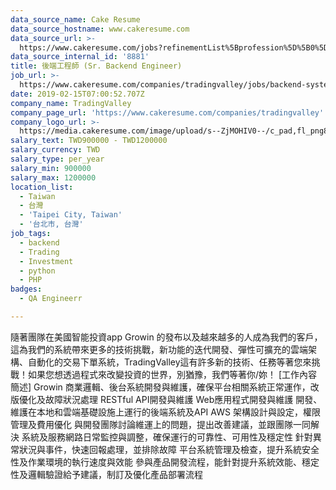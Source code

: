 ```yaml
---
data_source_name: Cake Resume
data_source_hostname: www.cakeresume.com
data_source_url: >-
  https://www.cakeresume.com/jobs?refinementList%5Bprofession%5D%5B0%5D=engineering_qa-engineer&refinementList%5Bsalary_currency%5D=TWD&range%5Bsalary_range%5D%5Bmin%5D=800096
data_source_internal_id: '8881'
title: 後端工程師 (Sr. Backend Engineer)
job_url: >-
  https://www.cakeresume.com/companies/tradingvalley/jobs/backend-system-development-engineer
date: 2019-02-15T07:00:52.707Z
company_name: TradingValley
company_page_url: 'https://www.cakeresume.com/companies/tradingvalley'
company_logo_url: >-
  https://media.cakeresume.com/image/upload/s--ZjMOHIV0--/c_pad,fl_png8,h_200,w_200/v1560765246/iexa8oh8hvzdbfilcqph.png
salary_text: TWD900000 - TWD1200000
salary_currency: TWD
salary_type: per_year
salary_min: 900000
salary_max: 1200000
location_list:
  - Taiwan
  - 台灣
  - 'Taipei City, Taiwan'
  - '台北市, 台灣'
job_tags:
  - backend
  - Trading
  - Investment
  - python
  - PHP
badges:
  - QA Engineerr

---
```


隨著團隊在美國智能投資app Growin 的發布以及越來越多的人成為我們的客戶，這為我們的系統帶來更多的技術挑戰，新功能的迭代開發、彈性可擴充的雲端架構、自動化的交易下單系統，TradingValley這有許多新的技術、任務等著您來挑戰！如果您想透過程式來改變投資的世界，別猶豫，我們等著你/妳！ [工作內容簡述] Growin 商業邏輯、後台系統開發與維護，確保平台相關系統正常運作，改版優化及故障狀況處理 RESTful API開發與維護 Web應用程式開發與維護 開發、維護在本地和雲端基礎設施上運行的後端系統及API AWS 架構設計與設定，權限管理及費用優化 與開發團隊討論維運上的問題，提出改善建議，並跟團隊一同解決 系統及服務網路日常監控與調整，確保運行的可靠性、可用性及穩定性 針對異常狀況與事件，快速回報處理，並排除故障 平台系統管理及檢查，提升系統安全性及作業環境的執行速度與效能 參與產品開發流程，能針對提升系統效能、穩定性及邏輯驗證給予建議，制訂及優化產品部署流程